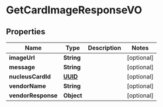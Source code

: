 
# GetCardImageResponseVO

## Properties
Name | Type | Description | Notes
------------ | ------------- | ------------- | -------------
**imageUrl** | **String** |  |  [optional]
**message** | **String** |  |  [optional]
**nucleusCardId** | [**UUID**](UUID.md) |  |  [optional]
**vendorName** | **String** |  |  [optional]
**vendorResponse** | **Object** |  |  [optional]



